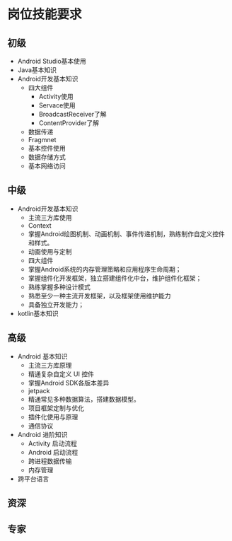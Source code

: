 # 岗位技能要求

## 初级

* Android Studio基本使用
* Java基本知识
* Android开发基本知识
  * 四大组件
    * Activity使用
    * Servace使用
    * BroadcastReceiver了解
    * ContentProvider了解
  * 数据传递
  * Fragmnet
  * 基本控件使用
  * 数据存储方式
  * 基本网络访问

## 中级

* Android开发基本知识
  * 主流三方库使用
  * Context
  * 掌握Android绘图机制、动画机制、事件传递机制，熟练制作自定义控件和样式。
  * 动画使用与定制
  * 四大组件
  * 掌握Android系统的内存管理策略和应用程序生命周期；
  * 掌握组件化开发框架，独立搭建组件化中台，维护组件化框架；
  * 熟练掌握多种设计模式
  * 熟悉至少一种主流开发框架，以及框架使用维护能力
  * 具备独立开发能力；
* kotlin基本知识

## 高级

* Android 基本知识
  * 主流三方库原理
  * 精通复杂自定义 UI 控件
  * 掌握Android SDK各版本差异
  * jetpack
  * 精通常见多种数据算法，搭建数据模型。
  * 项目框架定制与优化
  * 插件化使用与原理
  * 通信协议
* Android 进阶知识
  * Activity 启动流程
  * Android 启动流程
  * 跨进程数据传输
  * 内存管理
* 跨平台语言

## 资深

## 专家

